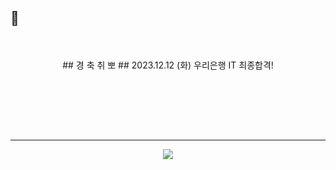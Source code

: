 ## 👋
<br/>
<br/>

  <div align="center">
    ## 경 축 취 뽀 ##
2023.12.12 (화) 우리은행 IT 최종합격!

<br><br>

<br>
<br>

<hr/>

    
<a href="https://hits.seeyoufarm.com"><img src="https://hits.seeyoufarm.com/api/count/incr/badge.svg?url=https%3A%2F%2Fgithub.com%2F9somang%2Fhit-counter&count_bg=%232ACEC9&title_bg=%23555555&title=hits&edge_flat=false"/></a>
